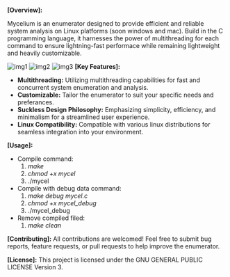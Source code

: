 **[Overview]:**

Mycelium is an enumerator designed to provide efficient and reliable system analysis on Linux platforms (soon windows and mac). Build in the C programming language, it harnesses the power of multithreading for each command to ensure lightning-fast performace while remaining lightweight and heavily customizable.

![img1](https://github.com/e1r2t374/mycelium/assets/79590178/ca8a66ea-e981-4a32-b8c6-78c7df30aa64)
![img2](https://github.com/e1r2t374/mycelium/assets/79590178/d53c29b2-199d-4551-a5c0-db775c7873da)
![img3](https://github.com/e1r2t374/mycelium/assets/79590178/29941fdc-68a9-47e9-b9c5-7b2943b973ed)
**[Key Features]:**

- **Multithreading:** Utilizing multithreading capabilities for fast and concurrent system enumeration and analysis.
- **Customizable:** Tailor the enumerator to suit your specific needs and preferances.
- **Suckless Design Philosophy:** Emphasizing simplicity, efficiency, and minimalism for a streamlined user experience.
- **Linux Compatibility:** Compatible with various linux distributions for seamless integration into your environment.

**[Usage]:**
- Compile command:
  1.  _make_
  2. _chmod +x mycel_
  3. ./mycel
- Compile with debug data command:
  1. _make debug mycel.c_
  2. _chmod +x mycel_debug_
  3. ./mycel_debug
- Remove compiled filed:
  1. _make clean_

**[Contributing]:**
All contributions are welcomed! Feel free to submit bug reports, feature requests, or pull requests to help improve the enumerator.

**[License]:**
This project is licensed under the GNU GENERAL PUBLIC LICENSE Version 3.



